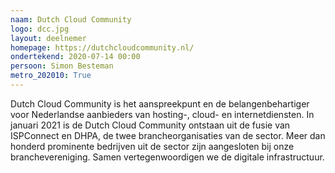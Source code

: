 ```yaml
---
naam: Dutch Cloud Community
logo: dcc.jpg
layout: deelnemer
homepage: https://dutchcloudcommunity.nl/
ondertekend: 2020-07-14 00:00
persoon: Simon Besteman
metro_202010: True
---
```

Dutch Cloud Community is het aanspreekpunt en de belangenbehartiger voor Nederlandse aanbieders van hosting-, cloud- en internetdiensten. In januari 2021 is de Dutch Cloud Community ontstaan uit de fusie van ISPConnect en DHPA, de twee brancheorganisaties van de sector. Meer dan honderd prominente bedrijven uit de sector zijn aangesloten bij onze branchevereniging. Samen vertegenwoordigen we de digitale infrastructuur.